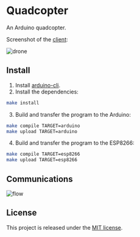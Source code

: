 # Quadcopter

An Arduino quadcopter.

Screenshot of the [client](https://github.com/quentinguidee/quadcopter-client):

![drone](https://user-images.githubusercontent.com/12123721/117687144-c8bea180-b1b7-11eb-8b94-648ac7e832aa.png)

## Install

1. Install [arduino-cli](https://github.com/arduino/arduino-cli).
2. Install the dependencies:

```bash
make install
```

3. Build and transfer the program to the Arduino:

```bash
make compile TARGET=arduino
make upload TARGET=arduino
```

4. Build and transfer the program to the ESP8266:

```bash
make compile TARGET=esp8266
make upload TARGET=esp8266
```

## Communications

![flow](https://user-images.githubusercontent.com/12123721/117688496-1ab3f700-b1b9-11eb-81f0-71072ee6884c.png)

## License

This project is released under the [MIT license](./LICENSE.md).
